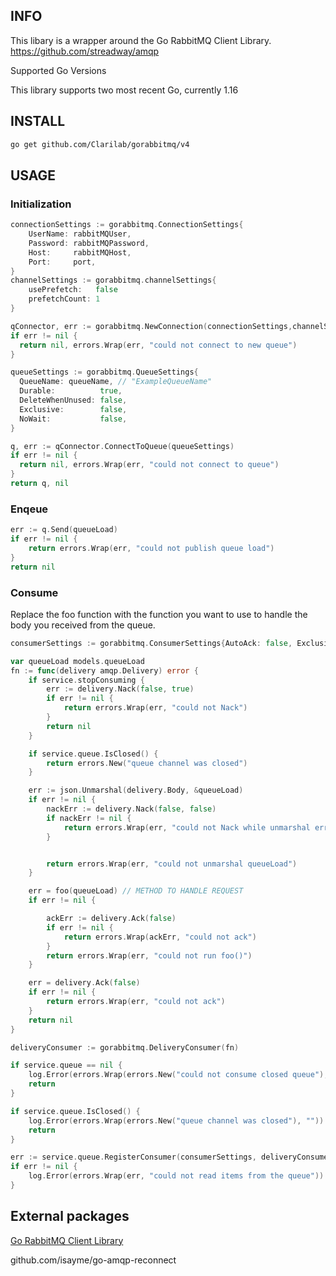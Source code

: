 ## INFO

This libary is a wrapper around the Go RabbitMQ Client Library. https://github.com/streadway/amqp

Supported Go Versions

This library supports two most recent Go, currently 1.16

## INSTALL

```bash
go get github.com/Clarilab/gorabbitmq/v4
```

## USAGE

### Initialization

```Go
connectionSettings := gorabbitmq.ConnectionSettings{
    UserName: rabbitMQUser,
    Password: rabbitMQPassword,
    Host:     rabbitMQHost,
    Port:     port,
}
channelSettings := gorabbitmq.channelSettings{
    usePrefetch:   false
    prefetchCount: 1
}

qConnector, err := gorabbitmq.NewConnection(connectionSettings,channelSettings)
if err != nil {
  return nil, errors.Wrap(err, "could not connect to new queue")
}

queueSettings := gorabbitmq.QueueSettings{
  QueueName: queueName, // "ExampleQueueName"
  Durable:          true,
  DeleteWhenUnused: false,
  Exclusive:        false,
  NoWait:           false,
}

q, err := qConnector.ConnectToQueue(queueSettings)
if err != nil {
  return nil, errors.Wrap(err, "could not connect to queue")
}
return q, nil
```

### Enqeue

```Go
err := q.Send(queueLoad)
if err != nil {
    return errors.Wrap(err, "could not publish queue load")
}
return nil
```

### Consume

Replace the foo function with the function you want to use to handle the body you received from the queue.

```Go
consumerSettings := gorabbitmq.ConsumerSettings{AutoAck: false, Exclusive: false, NoLocal: false, NoWait: false}

var queueLoad models.queueLoad
fn := func(delivery amqp.Delivery) error {
	if service.stopConsuming {
		err := delivery.Nack(false, true)
		if err != nil {
			return errors.Wrap(err, "could not Nack")
		}
		return nil
	}

	if service.queue.IsClosed() {
		return errors.New("queue channel was closed")
	}

	err := json.Unmarshal(delivery.Body, &queueLoad)
	if err != nil {
		nackErr := delivery.Nack(false, false)
		if nackErr != nil {
			return errors.Wrap(err, "could not Nack while unmarshal error")
		}


		return errors.Wrap(err, "could not unmarshal queueLoad")
	}

	err = foo(queueLoad) // METHOD TO HANDLE REQUEST 
	if err != nil {

		ackErr := delivery.Ack(false)
		if err != nil {
			return errors.Wrap(ackErr, "could not ack")
		}
		return errors.Wrap(err, "could not run foo()")
	}

	err = delivery.Ack(false)
	if err != nil {
		return errors.Wrap(err, "could not ack")
	}
	return nil
}

deliveryConsumer := gorabbitmq.DeliveryConsumer(fn)

if service.queue == nil {
    log.Error(errors.Wrap(errors.New("could not consume closed queue"), ""))
    return
}

if service.queue.IsClosed() {
    log.Error(errors.Wrap(errors.New("queue channel was closed"), ""))
    return
}

err := service.queue.RegisterConsumer(consumerSettings, deliveryConsumer)
if err != nil {
    log.Error(errors.Wrap(err, "could not read items from the queue"))
}
```

## External packages

[Go RabbitMQ Client Library](https://github.com/streadway/amqp)

github.com/isayme/go-amqp-reconnect
